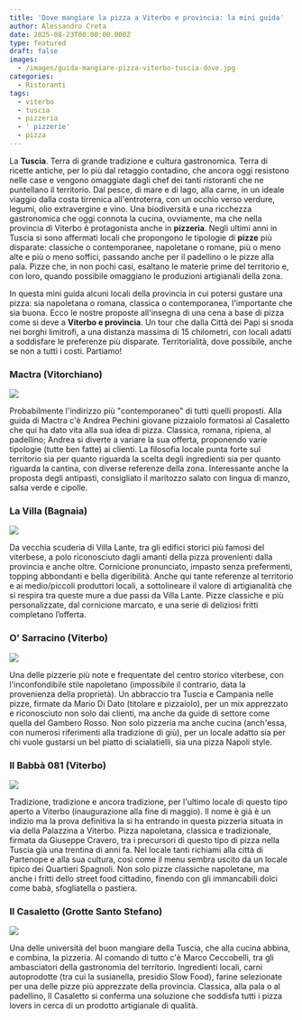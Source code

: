 ```yaml
---
title: 'Dove mangiare la pizza a Viterbo e provincia: la mini guida'
author: Alessandro Creta
date: 2025-08-23T00:00:00.000Z
type: featured
draft: false
images:
  - /images/guida-mangiare-pizza-viterbo-tuscia-dove.jpg
categories:
  - Ristoranti
tags:
  - viterbo
  - tuscia
  - pizzeria
  - ' pizzerie'
  - pizza
---
```


La **Tuscia**. Terra di grande tradizione e cultura gastronomica. Terra di ricette antiche, per lo più dal retaggio contadino, che ancora oggi resistono nelle case e vengono omaggiate dagli chef dei tanti ristoranti che ne puntellano il territorio. Dal pesce, di mare e di lago, alla carne, in un ideale viaggio dalla costa tirrenica all'entroterra, con un occhio verso verdure, legumi, olio extravergine e vino. Una biodiversità e una ricchezza gastronomica che oggi connota la cucina, ovviamente, ma che nella provincia di Viterbo è protagonista anche in **pizzeria**. Negli ultimi anni in Tuscia si sono affermati locali che propongono le tipologie di **pizze** più disparate: classiche o contemporanee, napoletane o romane, più o meno alte e più o meno soffici, passando anche per il padellino o le pizze alla pala. Pizze che, in non pochi casi, esaltano le materie prime del territorio e, con loro, quando possibile omaggiano le produzioni artigianali della zona.

In questa mini guida alcuni locali della provincia in cui potersi gustare una pizza: sia napoletana o romana, classica o contemporanea, l'importante che sia buona. Ecco le nostre proposte all'insegna di una cena a base di pizza come si deve a **Viterbo e provincia**. Un tour che dalla Città dei Papi si snoda nei borghi limitrofi, a una distanza massima di 15 chilometri, con locali adatti a soddisfare le preferenze più disparate. Territorialità, dove possibile, anche se non a tutti i costi. Partiamo!

### Mactra (Vitorchiano)

![](/images/mactra-vitorchiano-pizza-padellino-guida-viterbo.jpg)

Probabilmente l'indirizzo più "contemporaneo" di tutti quelli proposti. Alla guida di Mactra c'è Andrea Pechini giovane pizzaiolo formatosi al Casaletto che qui ha dato vita alla sua idea di pizza. Classica, romana, ripiena, al padellino; Andrea si diverte a variare la sua offerta, proponendo varie tipologie (tutte ben fatte) ai clienti. La filosofia locale punta forte sul territorio sia per quanto riguarda la scelta degli ingredienti sia per quanto riguarda la cantina, con diverse referenze della zona. Interessante anche la proposta degli antipasti, consigliato il maritozzo salato con lingua di manzo, salsa verde e cipolle.

### La Villa (Bagnaia)

![](/images/la_villa_bagnaia_pizzeria_alessandro_creta.jpg.webp)

Da vecchia scuderia di Villa Lante, tra gli edifici storici più famosi del viterbese, a polo riconosciuto dagli amanti della pizza provenienti dalla provincia e anche oltre. Cornicione pronunciato, impasto senza prefermenti, topping abbondanti e bella digeribilità. Anche qui tante referenze al territorio e ai medio/piccoli produttori locali, a sottolineare il valore di artigianalità che si respira tra queste mure a due passi da Villa Lante. Pizze classiche e più personalizzate, dal cornicione marcato, e una serie di deliziosi fritti completano l’offerta.

### O' Sarracino (Viterbo)

![](/images/sarracino-guida-pizze-viterbo-tuscia-pizza.jpg)

Una delle pizzerie più note e frequentate del centro storico viterbese, con l'inconfondibile stile napoletano (impossibile il contrario, data la provenienza della proprietà). Un abbraccio tra Tuscia e Campania nelle pizze, firmate da Mario Di Dato (titolare e pizzaiolo),  per un mix apprezzato e riconosciuto non solo dai clienti, ma anche da guide di settore come quella del Gambero Rosso. Non solo pizzeria ma anche cucina (anch'essa, con numerosi riferimenti alla tradizione di giù), per un locale adatto sia per chi vuole gustarsi un bel piatto di scialatielli, sia una pizza Napoli style.

### Il Babbà 081 (Viterbo)

![](/images/babbà-pizzeria-viterbo-081-napoletana.jpg)

Tradizione, tradizione e ancora tradizione, per l'ultimo locale di questo tipo aperto a Viterbo (inaugurazione alla fine di maggio). Il nome è già è un indizio ma la prova definitiva la si ha entrando in questa pizzeria situata in via della Palazzina a Viterbo. Pizza napoletana, classica e tradizionale, firmata da Giuseppe Cravero, tra i precursori di questo tipo di pizza nella Tuscia già una trentina di anni fa. Nel locale tanti richiami alla città di Partenope e alla sua cultura, così come il menu sembra uscito da un locale tipico dei Quartieri Spagnoli. Non solo pizze classiche napoletane, ma anche i fritti dello street food cittadino, finendo con gli immancabili dolci come babà, sfogliatella o pastiera.

### Il Casaletto (Grotte Santo Stefano)

![](/images/casaletto-pizzeria-guida-pizze-viterbo-tuscia.jpg)

Una delle università del buon mangiare della Tuscia, che alla cucina abbina, e combina, la pizzeria. Al comando di tutto c'è Marco Ceccobelli, tra gli ambasciatori della gastronomia del territorio. Ingredienti locali, carni autoprodotte (tra cui la susianella, presidio Slow Food), farine selezionate per una delle pizze più apprezzate della provincia. Classica, alla pala o al padellino, Il Casaletto si conferma una soluzione che soddisfa tutti i pizza lovers in cerca di un prodotto artigianale di qualità.
